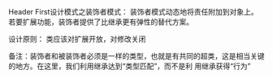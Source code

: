 Header First设计模式之装饰者模式：
装饰者模式动态地将责任附加到对象上。若要扩展功能，装饰者提供了比继承更有弹性的替代方案。

设计原则：
类应该对扩展开放，对修改关闭

备注：装饰者和被装饰者必须是一样的类型，也就是有共同的超类，这是相当关键的地方。在这里，我们利用继承达到“类型匹配”，而不是利
用继承获得“行为”
